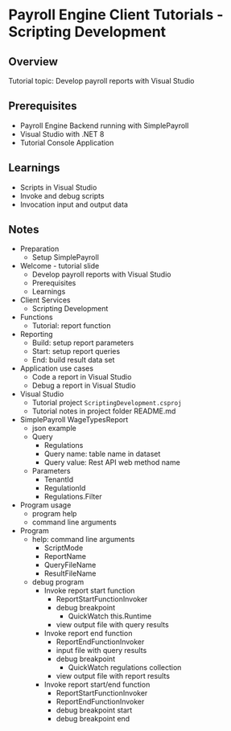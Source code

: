 # Payroll Engine Client Tutorials - Scripting Development

## Overview
Tutorial topic: Develop payroll reports with Visual Studio

## Prerequisites
- Payroll Engine Backend running with SimplePayroll
- Visual Studio with .NET 8
- Tutorial Console Application

## Learnings
- Scripts in Visual Studio
- Invoke and debug scripts
- Invocation input and output data

## Notes
- Preparation
	- Setup SimplePayroll
- Welcome - tutorial slide
	- Develop payroll reports with Visual Studio
	- Prerequisites
	- Learnings
- Client Services
	- Scripting Development
- Functions
	- Tutorial: report function
- Reporting
	- Build: setup report parameters
	- Start: setup report queries
	- End: build result data set
- Application use cases
	- Code a report in Visual Studio
	- Debug a report in Visual Studio
- Visual Studio
	- Tutorial project `ScriptingDevelopment.csproj`
	- Tutorial notes in project folder README.md
- SimplePayroll WageTypesReport
	- json example
	- Query
		- Regulations
		- Query name: table name in dataset
		- Query value: Rest API web method name
	- Parameters
		- TenantId
		- RegulationId
		- Regulations.Filter
- Program usage
	- program help
	- command line arguments
- Program
	- help: command line arguments
		- ScriptMode
		- ReportName
		- QueryFileName
		- ResultFileName
	- debug program
		- Invoke report start function
		    - ReportStartFunctionInvoker
			- debug breakpoint
				- QuickWatch this.Runtime
			- view output file with query results
		- Invoke report end function
		    - ReportEndFunctionInvoker
			- input file with query results
			- debug breakpoint
				- QuickWatch regulations collection
			- view output file with report results
		- Invoke report start/end function
		    - ReportStartFunctionInvoker
		    - ReportEndFunctionInvoker
			- debug breakpoint start
			- debug breakpoint end
